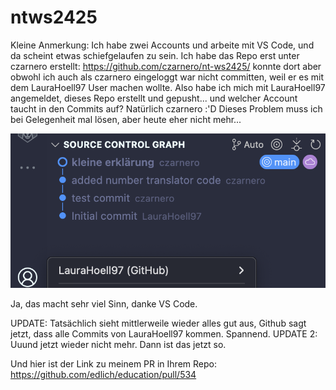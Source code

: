 # ntws2425
Kleine Anmerkung: Ich habe zwei Accounts und arbeite mit VS Code, und da scheint etwas schiefgelaufen zu sein. Ich habe das Repo erst unter czarnero erstellt: https://github.com/czarnero/nt-ws2425/ konnte dort aber obwohl ich auch als czarnero eingeloggt war nicht committen, weil er es mit dem LauraHoell97 User machen wollte. 
Also habe ich mich mit LauraHoell97 angemeldet, dieses Repo erstellt und gepusht... und welcher Account taucht in den Commits auf? Natürlich czarnero :'D 
Dieses Problem muss ich bei Gelegenheit mal lösen, aber heute eher nicht mehr...

![lustig...](https://github.com/LauraHoell97/ntws2425/blob/main/screenshot_vscode.png?raw=true)

Ja, das macht sehr viel Sinn, danke VS Code.



UPDATE: Tatsächlich sieht mittlerweile wieder alles gut aus, Github sagt jetzt, dass alle Commits von LauraHoell97 kommen. Spannend.
UPDATE 2: Uuund jetzt wieder nicht mehr. Dann ist das jetzt so.

Und hier ist der Link zu meinem PR in Ihrem Repo: https://github.com/edlich/education/pull/534
